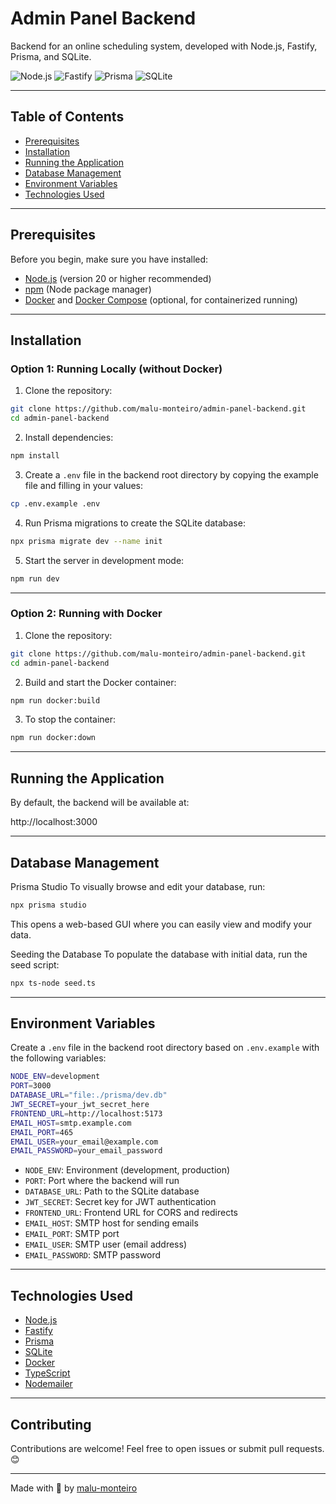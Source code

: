 # Admin Panel Backend

Backend for an online scheduling system, developed with Node.js, Fastify, Prisma, and SQLite.

![Node.js](https://img.shields.io/badge/Nodejs-white?style=for-the-badge&logo=nodedotjs&logoColor=black)
![Fastify](https://img.shields.io/badge/Fastify-white?style=for-the-badge&logo=fastify&logoColor=black)
![Prisma](https://img.shields.io/badge/Prisma-white?style=for-the-badge&logo=prisma&logoColor=black)
![SQLite](https://img.shields.io/badge/SQLite-white?style=for-the-badge&logo=sqlite&logoColor=black)


---

## Table of Contents

- [Prerequisites](#prerequisites)  
- [Installation](#installation)  
- [Running the Application](#running-the-application)  
- [Database Management](#database-management)  
- [Environment Variables](#environment-variables)  
- [Technologies Used](#technologies-used)  

---

## Prerequisites

Before you begin, make sure you have installed:

- [Node.js](https://nodejs.org/) (version 20 or higher recommended)  
- [npm](https://www.npmjs.com/get-npm) (Node package manager)  
- [Docker](https://www.docker.com/get-started) and [Docker Compose](https://docs.docker.com/compose/install/) (optional, for containerized running)

---

## Installation

### Option 1: Running Locally (without Docker)

1. Clone the repository:
```bash
git clone https://github.com/malu-monteiro/admin-panel-backend.git
cd admin-panel-backend
```

2. Install dependencies:
```bash
npm install
```

3. Create a `.env` file in the backend root directory by copying the example file and filling in your values:
```bash
cp .env.example .env
```

4. Run Prisma migrations to create the SQLite database:
```bash
npx prisma migrate dev --name init
```

5. Start the server in development mode:
```bash
npm run dev
```

---

### Option 2: Running with Docker

1. Clone the repository:
```bash
git clone https://github.com/malu-monteiro/admin-panel-backend.git
cd admin-panel-backend
```

2. Build and start the Docker container:
```bash
npm run docker:build
```

3. To stop the container:
```bash
npm run docker:down
```

---

## Running the Application

By default, the backend will be available at:

http://localhost:3000

---

## Database Management
Prisma Studio
To visually browse and edit your database, run:

```bash
npx prisma studio
```
This opens a web-based GUI where you can easily view and modify your data.

Seeding the Database
To populate the database with initial data, run the seed script:
```bash
npx ts-node seed.ts
```

---

## Environment Variables

Create a `.env` file in the backend root directory based on `.env.example` with the following variables:
```bash
NODE_ENV=development
PORT=3000
DATABASE_URL="file:./prisma/dev.db"
JWT_SECRET=your_jwt_secret_here
FRONTEND_URL=http://localhost:5173
EMAIL_HOST=smtp.example.com
EMAIL_PORT=465
EMAIL_USER=your_email@example.com
EMAIL_PASSWORD=your_email_password
```

- `NODE_ENV`: Environment (development, production)  
- `PORT`: Port where the backend will run  
- `DATABASE_URL`: Path to the SQLite database  
- `JWT_SECRET`: Secret key for JWT authentication  
- `FRONTEND_URL`: Frontend URL for CORS and redirects  
- `EMAIL_HOST`: SMTP host for sending emails  
- `EMAIL_PORT`: SMTP port  
- `EMAIL_USER`: SMTP user (email address)  
- `EMAIL_PASSWORD`: SMTP password  

---

## Technologies Used

- [Node.js](https://nodejs.org/)  
- [Fastify](https://www.fastify.io/)  
- [Prisma](https://www.prisma.io/)  
- [SQLite](https://www.sqlite.org/index.html)  
- [Docker](https://www.docker.com/)  
- [TypeScript](https://www.typescriptlang.org/)  
- [Nodemailer](https://nodemailer.com/)  

---

## Contributing

Contributions are welcome! Feel free to open issues or submit pull requests. 😊

---

Made with 💜 by [malu-monteiro](https://github.com/malu-monteiro)







